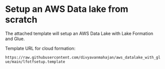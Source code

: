 # Setup an AWS Data lake from scratch

The attached template will setup an AWS Data Lake with Lake Formation and Glue.

Template URL for cloud formation:

`https://raw.githubusercontent.com/divyavanmahajan/aws_datalake_with_glue/main/lfotfsetup.template`


